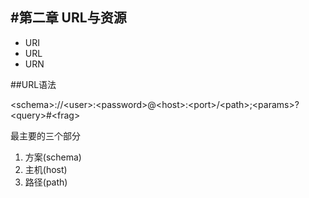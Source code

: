 #第二章 URL与资源
----
* URI
* URL
* URN

##URL语法

&lt;schema&gt;://&lt;user&gt;:&lt;password&gt;@&lt;host&gt;:&lt;port&gt;/&lt;path&gt;;&lt;params&gt;?&lt;query&gt;#&lt;frag&gt;

最主要的三个部分

1. 方案(schema)
2. 主机(host)
3. 路径(path)


 